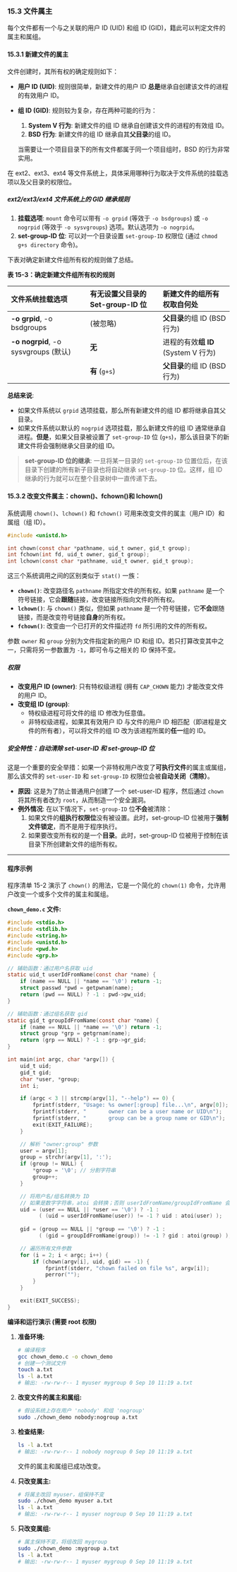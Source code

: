 ### **15.3 文件属主**

每个文件都有一个与之关联的用户 ID (UID) 和组 ID (GID)，籍此可以判定文件的属主和属组。

#### **15.3.1 新建文件的属主**

文件创建时，其所有权的确定规则如下：

* **用户 ID (UID)**: 规则很简单，新建文件的用户 ID **总是**继承自创建该文件的进程的有效用户 ID。

* **组 ID (GID)**: 规则较为复杂，存在两种可能的行为：
    1.  **System V 行为**: 新建文件的组 ID 继承自创建该文件的进程的有效组 ID。
    2.  **BSD 行为**: 新建文件的组 ID 继承自其**父目录**的组 ID。

    当需要让一个项目目录下的所有文件都属于同一个项目组时，BSD 的行为非常实用。

在 ext2、ext3、ext4 等文件系统上，具体采用哪种行为取决于文件系统的挂载选项以及父目录的权限位。

##### **ext2/ext3/ext4 文件系统上的 GID 继承规则**

1.  **挂载选项**: `mount` 命令可以带有 `-o grpid` (等效于 `-o bsdgroups`) 或 `-o nogrpid` (等效于 `-o sysvgroups`) 选项。默认选项为 `-o nogrpid`。
2.  **set-group-ID 位**: 可以对一个目录设置 `set-group-ID` 权限位 (通过 `chmod g+s directory` 命令)。

下表对确定新建文件组所有权的规则做了总结。

**表 15-3：确定新建文件组所有权的规则**

| 文件系统挂载选项                           | 有无设置父目录的 Set-group-ID 位 | 新建文件的组所有权取自何处               |
| :--------------------------------- | :---------------------- | :-------------------------- |
| **-o grpid**, -o bsdgroups         | (被忽略)                   | **父目录**的组 ID (BSD 行为)       |
| **-o nogrpid**, -o sysvgroups (默认) | **无**                   | 进程的有效**组 ID** (System V 行为) |
|                                    | **有** (`g+s`)           | **父目录**的组 ID (BSD 行为)       |

**总结来说**:
* 如果文件系统以 `grpid` 选项挂载，那么所有新建文件的组 ID 都将继承自其父目录。
* 如果文件系统以默认的 `nogrpid` 选项挂载，那么新建文件的组 ID 通常继承自进程。**但是**，如果父目录被设置了 `set-group-ID` 位 (`g+s`)，那么该目录下的新建文件将会强制继承父目录的组 ID。

> **set-group-ID 位的继承**: 一旦将某一目录的 `set-group-ID` 位置位后，在该目录下创建的所有新子目录也将自动继承 `set-group-ID` 位。这样，组 ID 继承的行为就可以在整个目录树中一直传递下去。


#### **15.3.2 改变文件属主：chown()、fchown()和 lchown()**

系统调用 `chown()`、`lchown()` 和 `fchown()` 可用来改变文件的属主（用户 ID）和属组（组 ID）。

```c
#include <unistd.h>

int chown(const char *pathname, uid_t owner, gid_t group);
int fchown(int fd, uid_t owner, gid_t group);
int lchown(const char *pathname, uid_t owner, gid_t group);
```

这三个系统调用之间的区别类似于 `stat()` 一族：

  * **`chown()`**: 改变路径名 `pathname` 所指定文件的所有权。如果 `pathname` 是一个符号链接，它会**跟随**链接，改变链接所指向文件的所有权。
  * **`lchown()`**: 与 `chown()` 类似，但如果 `pathname` 是一个符号链接，它**不会**跟随链接，而是改变符号链接**自身**的所有权。
  * **`fchown()`**: 改变由一个已打开的文件描述符 `fd` 所引用的文件的所有权。

参数 `owner` 和 `group` 分别为文件指定新的用户 ID 和组 ID。若只打算改变其中之一，只需将另一参数置为 `-1`，即可令与之相关的 ID 保持不变。

##### **权限**

  * **改变用户 ID (owner)**: 只有特权级进程 (拥有 `CAP_CHOWN` 能力) 才能改变文件的用户 ID。
  * **改变组 ID (group)**:
      * 特权级进程可将文件的组 ID 修改为任意值。
      * 非特权级进程，如果其有效用户 ID 与文件的用户 ID 相匹配（即进程是文件的所有者），可以将文件的组 ID 改为该进程所属的**任一**组的 ID。

##### **安全特性：自动清除 set-user-ID 和 set-group-ID 位**

这是一个重要的安全举措：如果一个非特权用户改变了**可执行文件**的属主或属组，那么该文件的 `set-user-ID` 和 `set-group-ID` 权限位会被**自动关闭（清除）**。

  * **原因**: 这是为了防止普通用户创建了一个 set-user-ID 程序，然后通过 `chown` 将其所有者改为 `root`，从而制造一个安全漏洞。
  * **例外情况**: 在以下情况下，`set-group-ID` 位**不会**被清除：
    1.  如果文件的**组执行权限位**没有被设置。此时，set-group-ID 位被用于**强制文件锁定**，而不是用于程序执行。
    2.  如果要改变所有权的是一个**目录**。此时，set-group-ID 位被用于控制在该目录下所创建新文件的组所有权。

-----

#### **程序示例**

程序清单 15-2 演示了 `chown()` 的用法，它是一个简化的 `chown(1)` 命令，允许用户改变一个或多个文件的属主和属组。

**`chown_demo.c` 文件:**

```c
#include <stdio.h>
#include <stdlib.h>
#include <string.h>
#include <unistd.h>
#include <pwd.h>
#include <grp.h>

// 辅助函数：通过用户名获取 uid
static uid_t userIdFromName(const char *name) {
    if (name == NULL || *name == '\0') return -1;
    struct passwd *pwd = getpwnam(name);
    return (pwd == NULL) ? -1 : pwd->pw_uid;
}

// 辅助函数：通过组名获取 gid
static gid_t groupIdFromName(const char *name) {
    if (name == NULL || *name == '\0') return -1;
    struct group *grp = getgrnam(name);
    return (grp == NULL) ? -1 : grp->gr_gid;
}

int main(int argc, char *argv[]) {
    uid_t uid;
    gid_t gid;
    char *user, *group;
    int i;

    if (argc < 3 || strcmp(argv[1], "--help") == 0) {
        fprintf(stderr, "Usage: %s owner[:group] file...\n", argv[0]);
        fprintf(stderr, "       owner can be a user name or UID\n");
        fprintf(stderr, "       group can be a group name or GID\n");
        exit(EXIT_FAILURE);
    }

    // 解析 "owner:group" 参数
    user = argv[1];
    group = strchr(argv[1], ':');
    if (group != NULL) {
        *group = '\0'; // 分割字符串
        group++;
    }

    // 将用户名/组名转换为 ID
    // 如果是数字字符串，atoi 会转换；否则 userIdFromName/groupIdFromName 会查找
    uid = (user == NULL || *user == '\0') ? -1 : 
          ( (uid = userIdFromName(user)) != -1 ? uid : atoi(user) );
    
    gid = (group == NULL || *group == '\0') ? -1 :
          ( (gid = groupIdFromName(group)) != -1 ? gid : atoi(group) );

    // 遍历所有文件参数
    for (i = 2; i < argc; i++) {
        if (chown(argv[i], uid, gid) == -1) {
            fprintf(stderr, "chown failed on file %s", argv[i]);
            perror("");
        }
    }

    exit(EXIT_SUCCESS);
}
```

**编译和运行演示 (需要 root 权限)**

1.  **准备环境:**

    ```bash
    # 编译程序
    gcc chown_demo.c -o chown_demo
    # 创建一个测试文件
    touch a.txt
    ls -l a.txt
    # 输出: -rw-rw-r-- 1 myuser mygroup 0 Sep 10 11:19 a.txt
    ```

2.  **改变文件的属主和属组:**

    ```bash
    # 假设系统上存在用户 'nobody' 和组 'nogroup'
    sudo ./chown_demo nobody:nogroup a.txt
    ```

3.  **检查结果:**

    ```bash
    ls -l a.txt
    # 输出: -rw-rw-r-- 1 nobody nogroup 0 Sep 10 11:19 a.txt
    ```

    文件的属主和属组已成功改变。

4.  **只改变属主:**

    ```bash
    # 将属主改回 myuser，组保持不变
    sudo ./chown_demo myuser a.txt
    ls -l a.txt
    # 输出: -rw-rw-r-- 1 myuser nogroup 0 Sep 10 11:19 a.txt
    ```

5.  **只改变属组:**

    ```bash
    # 属主保持不变，将组改回 mygroup
    sudo ./chown_demo :mygroup a.txt
    ls -l a.txt
    # 输出: -rw-rw-r-- 1 myuser mygroup 0 Sep 10 11:19 a.txt
    ```